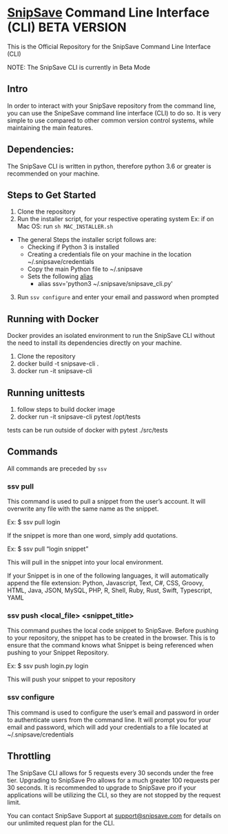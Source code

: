 # [SnipSave](https://snipsave.com/) Command Line Interface (CLI) BETA VERSION #
This is the Official Repository for the SnipSave Command Line Interface (CLI)

NOTE: The SnipSave CLI is currently in Beta Mode


## Intro ##
In order to interact with your SnipSave repository from the command line, you can use the SnipeSave command line interface (CLI) to do so. It is very simple to use compared to other common version control systems, while maintaining the main features.

## Dependencies: ##
The SnipSave CLI is written in python, therefore python 3.6 or greater is recommended on your machine.


## Steps to Get Started ##
1. Clone the repository
2. Run the installer script, for your respective operating system Ex: if on Mac OS: run `sh MAC_INSTALLER.sh`
  - The general Steps the installer script follows are:
    - Checking if Python 3 is installed
    - Creating a credentials file on your machine in the location ~/.snipsave/credentials
    - Copy the main Python file to ~/.snipsave
    - Sets the following [alias](https://linuxize.com/post/how-to-create-bash-aliases/)
      - alias ssv='python3 ~/.snipsave/snipsave_cli.py' 
3. Run `ssv configure` and enter your email and password when prompted

## Running with Docker ##
Docker provides an isolated environment to run the SnipSave CLI without the need to install its dependencies directly on your machine.
1. Clone the repository
2. docker build -t snipsave-cli .
3. docker run -it snipsave-cli

## Running unittests
1. follow steps to build docker image
2. docker run -it snipsave-cli pytest /opt/tests

tests can be run outside of docker with
pytest ./src/tests

## Commands ##
All commands are preceded by `ssv`

### ssv pull <snippet name> ###
This command is used to pull a snippet from the user’s account. It will overwrite any file with the same name as the snippet.

Ex:
$ ssv pull login

If the snippet is more than one word, simply add quotations. 

Ex:
$ ssv pull “login snippet”

This will pull in the snippet into your local environment.

If your Snippet is in one of the following languages, it will automatically append the file extension: Python, Javascript, Text, C#, CSS, Groovy, HTML, Java, JSON, MySQL, PHP, R, Shell, Ruby, Rust, Swift, Typescript, YAML

### ssv push <local_file> <snippet_title> ###
This command pushes the local code snippet to SnipSave. Before pushing to your repository, the snippet has to be created in the browser. This is to ensure that the command knows what Snippet is being referenced when pushing to your Snippet Repository.

Ex:
$ ssv push login.py login

This will push your snippet to your repository

### ssv configure ###
This command is used to configure the user’s email and password in order to authenticate users from the command line. It will prompt you for your email and password, which will add your credentials to a file located at ~/.snipsave/credentials

## Throttling ##
The SnipSave CLI allows for 5 requests every 30 seconds under the free tier. Upgrading to SnipSave Pro allows for a much greater 100 requests per 30 seconds. It is recommended to upgrade to SnipSave pro if your applications will be utilizing the CLI, so they are not stopped by the request limit.

You can contact SnipSave Support at support@snipsave.com for details on our unlimited request plan for the CLI.
